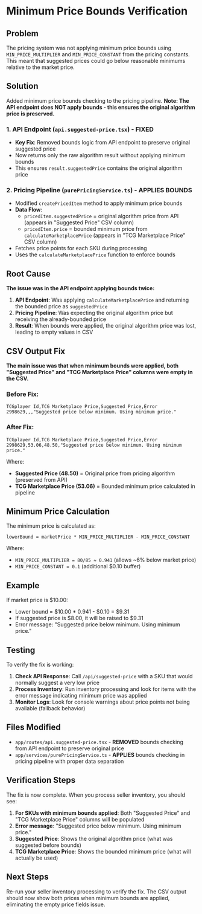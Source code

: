 # Minimum Price Bounds Verification

## Problem

The pricing system was not applying minimum price bounds using `MIN_PRICE_MULTIPLIER` and `MIN_PRICE_CONSTANT` from the pricing constants. This meant that suggested prices could go below reasonable minimums relative to the market price.

## Solution

Added minimum price bounds checking to the pricing pipeline. **Note: The API endpoint does NOT apply bounds - this ensures the original algorithm price is preserved.**

### 1. API Endpoint (`api.suggested-price.tsx`) - **FIXED**

- **Key Fix**: Removed bounds logic from API endpoint to preserve original suggested price
- Now returns only the raw algorithm result without applying minimum bounds
- This ensures `result.suggestedPrice` contains the original algorithm price

### 2. Pricing Pipeline (`purePricingService.ts`) - **APPLIES BOUNDS**

- Modified `createPricedItem` method to apply minimum price bounds
- **Data Flow**:
  - `pricedItem.suggestedPrice` = original algorithm price from API (appears in "Suggested Price" CSV column)
  - `pricedItem.price` = bounded minimum price from `calculateMarketplacePrice` (appears in "TCG Marketplace Price" CSV column)
- Fetches price points for each SKU during processing
- Uses the `calculateMarketplacePrice` function to enforce bounds

## Root Cause

**The issue was in the API endpoint applying bounds twice:**

1. **API Endpoint**: Was applying `calculateMarketplacePrice` and returning the bounded price as `suggestedPrice`
2. **Pricing Pipeline**: Was expecting the original algorithm price but receiving the already-bounded price
3. **Result**: When bounds were applied, the original algorithm price was lost, leading to empty values in CSV

## CSV Output Fix

**The main issue was that when minimum bounds were applied, both "Suggested Price" and "TCG Marketplace Price" columns were empty in the CSV.**

### Before Fix:

```csv
TCGplayer Id,TCG Marketplace Price,Suggested Price,Error
2998629,,,"Suggested price below minimum. Using minimum price."
```

### After Fix:

```csv
TCGplayer Id,TCG Marketplace Price,Suggested Price,Error
2998629,53.06,48.50,"Suggested price below minimum. Using minimum price."
```

Where:

- **Suggested Price (48.50)** = Original price from pricing algorithm (preserved from API)
- **TCG Marketplace Price (53.06)** = Bounded minimum price calculated in pipeline

## Minimum Price Calculation

The minimum price is calculated as:

```
lowerBound = marketPrice * MIN_PRICE_MULTIPLIER - MIN_PRICE_CONSTANT
```

Where:

- `MIN_PRICE_MULTIPLIER = 80/85 ≈ 0.941` (allows ~6% below market price)
- `MIN_PRICE_CONSTANT = 0.1` (additional $0.10 buffer)

## Example

If market price is $10.00:

- Lower bound = $10.00 \* 0.941 - $0.10 = $9.31
- If suggested price is $8.00, it will be raised to $9.31
- Error message: "Suggested price below minimum. Using minimum price."

## Testing

To verify the fix is working:

1. **Check API Response**: Call `/api/suggested-price` with a SKU that would normally suggest a very low price
2. **Process Inventory**: Run inventory processing and look for items with the error message indicating minimum price was applied
3. **Monitor Logs**: Look for console warnings about price points not being available (fallback behavior)

## Files Modified

- `app/routes/api.suggested-price.tsx` - **REMOVED** bounds checking from API endpoint to preserve original price
- `app/services/purePricingService.ts` - **APPLIES** bounds checking in pricing pipeline with proper data separation

## Verification Steps

The fix is now complete. When you process seller inventory, you should see:

1. **For SKUs with minimum bounds applied**: Both "Suggested Price" and "TCG Marketplace Price" columns will be populated
2. **Error message**: "Suggested price below minimum. Using minimum price."
3. **Suggested Price**: Shows the original algorithm price (what was suggested before bounds)
4. **TCG Marketplace Price**: Shows the bounded minimum price (what will actually be used)

## Next Steps

Re-run your seller inventory processing to verify the fix. The CSV output should now show both prices when minimum bounds are applied, eliminating the empty price fields issue.
